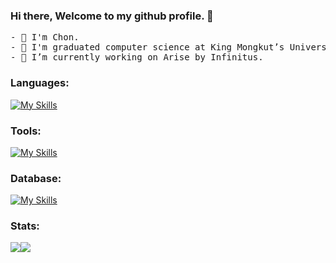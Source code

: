 ### Hi there, Welcome to my github profile. 👋


<pre>
- 🤔 I'm Chon.
- 🏫 I'm graduated computer science at King Mongkut’s University of Technology Thonburi (KMUTT).
- 🔭 I’m currently working on Arise by Infinitus.
</pre>

<!--
**chon26909/chon26909** is a ✨ _special_ ✨ repository because its `README.md` (this file) appears on your GitHub profile.

Here are some ideas to get you started:

- 🔭 I’m currently working on ...
- 🌱 I’m currently learning ...
- 👯 I’m looking to collaborate on ...
- 🤔 I’m looking for help with ...
- 💬 Ask me about ...
- 📫 How to reach me: ...
- 😄 Pronouns: ...
- ⚡ Fun fact: ...
-->

### Languages:

[![My Skills](https://skillicons.dev/icons?i=ts,js,html,css,python,cpp,go,dart&theme=light)](https://skillicons.dev)

### Tools:
[![My Skills](https://skillicons.dev/icons?i=react,redux,nextjs,vue,nuxtjs,angular,tailwind,sass,express,flutter,figma,githubactions,docker,kafka,arduino,linux,nginx,nodejs,postman,jenkins&theme=light)](https://skillicons.dev)

### Database:
[![My Skills](https://skillicons.dev/icons?i=mysql,mongodb,firebase,redis&theme=light)](https://skillicons.dev)

### Stats:

<div style="display: flex;">
     <img src="https://github-readme-stats.vercel.app/api/top-langs/?username=chon26909&layout=compact&langs_count=10&theme=gruvbox"/>
     <img src="https://github-readme-stats.vercel.app/api?username=chon26909&show_icons=true&theme=gruvbox"/>
</div>
  

